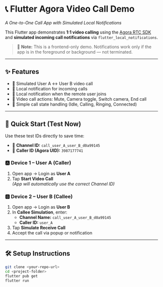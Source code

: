 # 📞 Flutter Agora Video Call Demo  
_A One-to-One Call App with Simulated Local Notifications_

This Flutter app demonstrates **1:1 video calling** using the [Agora RTC SDK](https://www.agora.io/) and **simulated incoming call notifications** via `flutter_local_notifications`.

> 🚧 **Note:** This is a frontend-only demo. Notifications work only if the app is in the foreground or background — not terminated.

---

## ✨ Features

- 🔹 Simulated User A ↔ User B video call
- 🔹 Local notification for incoming calls
- 🔹 Local notification when the remote user joins
- 🔹 Video call actions: Mute, Camera toggle, Switch camera, End call
- 🔹 Simple call state handling (Idle, Calling, Ringing, Connected)

---

## 🚀 Quick Start (Test Now)

Use these test IDs directly to save time:

- 🔑 **Channel ID:** `call_user_A_user_B_d0a99145`  
- 🔔 **Caller ID (Agora UID):** `3987177741`

### 🅰️ Device 1 – User A (Caller)
1. Open app → Login as **User A**
2. Tap **Start Video Call**  
   *(App will automatically use the correct Channel ID)*

### 🅱️ Device 2 – User B (Callee)
1. Open app → Login as **User B**
2. In **Callee Simulation**, enter:
   - **Channel Name:** `call_user_A_user_B_d0a99145`
   - **Caller ID:** `user_A`
3. Tap **Simulate Receive Call**
4. Accept the call via popup or notification

---

## 🛠 Setup Instructions

```bash
git clone <your-repo-url>
cd <project-folder>
flutter pub get
flutter run
